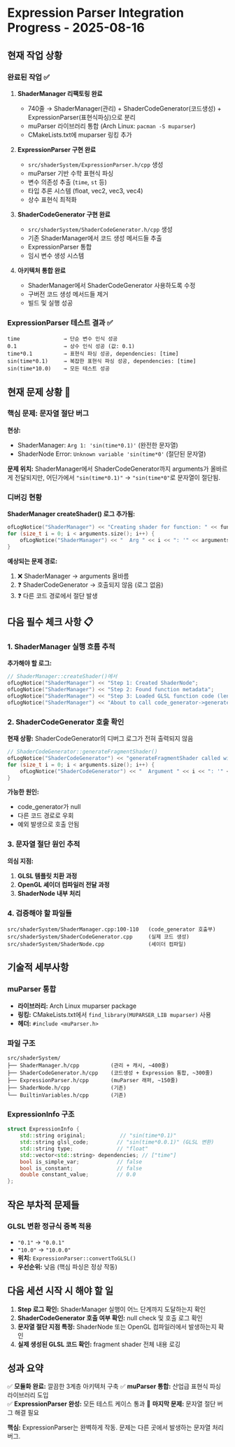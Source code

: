 # Expression Parser Integration Progress - 2025-08-16

## 현재 작업 상황

### 완료된 작업 ✅

1. **ShaderManager 리팩토링 완료**
   - 740줄 → ShaderManager(관리) + ShaderCodeGenerator(코드생성) + ExpressionParser(표현식파싱)으로 분리
   - muParser 라이브러리 통합 (Arch Linux: `pacman -S muparser`)
   - CMakeLists.txt에 muparser 링킹 추가

2. **ExpressionParser 구현 완료**
   - `src/shaderSystem/ExpressionParser.h/cpp` 생성
   - muParser 기반 수학 표현식 파싱
   - 변수 의존성 추출 (`time`, `st` 등)
   - 타입 추론 시스템 (float, vec2, vec3, vec4)
   - 상수 표현식 최적화

3. **ShaderCodeGenerator 구현 완료**
   - `src/shaderSystem/ShaderCodeGenerator.h/cpp` 생성
   - 기존 ShaderManager에서 코드 생성 메서드들 추출
   - ExpressionParser 통합
   - 임시 변수 생성 시스템

4. **아키텍처 통합 완료**
   - ShaderManager에서 ShaderCodeGenerator 사용하도록 수정
   - 구버전 코드 생성 메서드들 제거
   - 빌드 및 실행 성공

### ExpressionParser 테스트 결과 ✅

```
time              → 단순 변수 인식 성공
0.1               → 상수 인식 성공 (값: 0.1)
time*0.1          → 표현식 파싱 성공, dependencies: [time]
sin(time*0.1)     → 복잡한 표현식 파싱 성공, dependencies: [time]
sin(time*10.0)    → 모든 테스트 성공
```

## 현재 문제 상황 🚨

### 핵심 문제: 문자열 절단 버그

**현상:**
- ShaderManager: `Arg 1: 'sin(time*0.1)'` (완전한 문자열)
- ShaderNode Error: `Unknown variable 'sin(time*0'` (절단된 문자열)

**문제 위치:**
ShaderManager에서 ShaderCodeGenerator까지 arguments가 올바르게 전달되지만, 
어딘가에서 `"sin(time*0.1)"` → `"sin(time*0"`로 문자열이 절단됨.

### 디버깅 현황

**ShaderManager createShader() 로그 추가됨:**
```cpp
ofLogNotice("ShaderManager") << "Creating shader for function: " << function_name;
for (size_t i = 0; i < arguments.size(); i++) {
    ofLogNotice("ShaderManager") << "  Arg " << i << ": '" << arguments[i] << "'";
}
```

**예상되는 문제 경로:**
1. ❌ ShaderManager → arguments 올바름
2. ❓ ShaderCodeGenerator → 호출되지 않음 (로그 없음)
3. ❓ 다른 코드 경로에서 절단 발생

## 다음 필수 체크 사항 📋

### 1. ShaderManager 실행 흐름 추적

**추가해야 할 로그:**
```cpp
// ShaderManager::createShader()에서
ofLogNotice("ShaderManager") << "Step 1: Created ShaderNode";
ofLogNotice("ShaderManager") << "Step 2: Found function metadata";
ofLogNotice("ShaderManager") << "Step 3: Loaded GLSL function code (length: " << glsl_function_code.length() << ")";
ofLogNotice("ShaderManager") << "About to call code_generator->generateFragmentShader()";
```

### 2. ShaderCodeGenerator 호출 확인

**현재 상황:** ShaderCodeGenerator의 디버그 로그가 전혀 출력되지 않음
```cpp
// ShaderCodeGenerator::generateFragmentShader()
ofLogNotice("ShaderCodeGenerator") << "generateFragmentShader called with function: " << function_name;
for (size_t i = 0; i < arguments.size(); i++) {
    ofLogNotice("ShaderCodeGenerator") << "  Argument " << i << ": '" << arguments[i] << "'";
}
```

**가능한 원인:**
- code_generator가 null
- 다른 코드 경로로 우회
- 예외 발생으로 호출 안됨

### 3. 문자열 절단 원인 추적

**의심 지점:**
1. **GLSL 템플릿 치환 과정**
2. **OpenGL 셰이더 컴파일러 전달 과정**
3. **ShaderNode 내부 처리**

### 4. 검증해야 할 파일들

```
src/shaderSystem/ShaderManager.cpp:100-110   (code_generator 호출부)
src/shaderSystem/ShaderCodeGenerator.cpp     (실제 코드 생성)
src/shaderSystem/ShaderNode.cpp              (셰이더 컴파일)
```

## 기술적 세부사항

### muParser 통합
- **라이브러리:** Arch Linux muparser package
- **링킹:** CMakeLists.txt에서 `find_library(MUPARSER_LIB muparser)` 사용
- **헤더:** `#include <muParser.h>`

### 파일 구조
```
src/shaderSystem/
├── ShaderManager.h/cpp          (관리 + 캐시, ~400줄)
├── ShaderCodeGenerator.h/cpp    (코드생성 + Expression 통합, ~300줄)
├── ExpressionParser.h/cpp       (muParser 래퍼, ~150줄)
├── ShaderNode.h/cpp             (기존)
└── BuiltinVariables.h/cpp       (기존)
```

### ExpressionInfo 구조
```cpp
struct ExpressionInfo {
    std::string original;           // "sin(time*0.1)"
    std::string glsl_code;         // "sin(time*0.0.1)" (GLSL 변환)
    std::string type;              // "float"
    std::vector<std::string> dependencies; // ["time"]
    bool is_simple_var;            // false
    bool is_constant;              // false
    double constant_value;         // 0.0
};
```

## 작은 부차적 문제들

### GLSL 변환 정규식 중복 적용
- `"0.1"` → `"0.0.1"`
- `"10.0"` → `"10.0.0"`
- **위치:** `ExpressionParser::convertToGLSL()`
- **우선순위:** 낮음 (핵심 파싱은 정상 작동)

## 다음 세션 시작 시 해야 할 일

1. **Step 로그 확인:** ShaderManager 실행이 어느 단계까지 도달하는지 확인
2. **ShaderCodeGenerator 호출 여부 확인:** null check 및 호출 로그 확인  
3. **문자열 절단 지점 특정:** ShaderNode 또는 OpenGL 컴파일러에서 발생하는지 확인
4. **실제 생성된 GLSL 코드 확인:** fragment shader 전체 내용 로깅

## 성과 요약

✅ **모듈화 완료:** 깔끔한 3계층 아키텍처 구축
✅ **muParser 통합:** 산업급 표현식 파싱 라이브러리 도입  
✅ **ExpressionParser 완성:** 모든 테스트 케이스 통과
🚨 **마지막 문제:** 문자열 절단 버그 해결 필요

**핵심:** ExpressionParser는 완벽하게 작동. 문제는 다른 곳에서 발생하는 문자열 처리 버그.